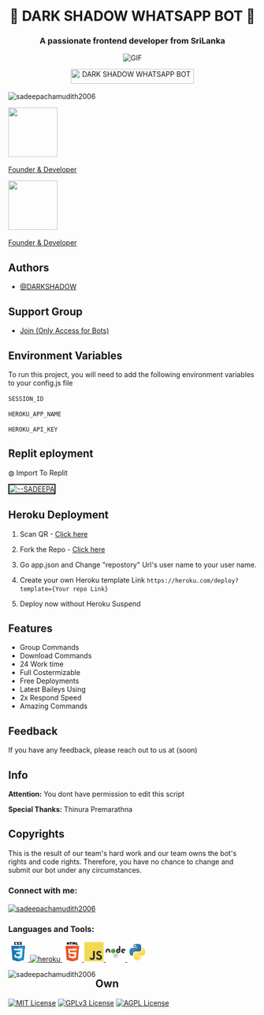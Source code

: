 <h1 align="center">🥷 DARK SHADOW WHATSAPP BOT 🥷</h2>

<h3 align="center">A passionate frontend developer from SriLanka</h3>


<p align = center>   <img src="https://i.ibb.co/h8bnhgs/dark-Shadow-Logo.jpg" alt="GIF" width="350" height="350"/> </p>

<p align  = center> <a href="#"><img title="DARK SHADOW WHATSAPP BOT" src="https://i.ibb.co/nMTyLz9/Slide1.png" width="250" height="30"></a> </p>

<p align="left"> <img src="https://komarev.com/ghpvc/?username=sadeepachamudith2006&label=Profile%20views&color=0e75b6&style=flat" alt="sadeepachamudith2006" /> </p>

<img src="https://i.ibb.co/NxDM4Hq/176230112.jpg" width="100" height="100">

[Founder & Developer](https://github.com/SadeepaChamudith2006)

<img src="https://telegra.ph/file/c670792adfe0d44dc5a99.jpg" width="100" height="100">

[Founder & Developer](https://github.com/darkalphaxteam)

## Authors

- [@DARKSHADOW](https://WA.ME/94740952096)

## Support Group

- [Join (Only Access for Bots) ](https://chat.whatsapp.com/Iz8D2MsRH9qGjXj3WwSle4)



## Environment Variables

To run this project, you will need to add the following environment variables to your config.js file

`SESSION_ID`

`HEROKU_APP_NAME`

`HEROKU_API_KEY`



## Replit eployment

◍ Import To Replit

<a href="https://replit.com/github/"><img src="https://i.ibb.co/0F5q3Fp/run-on-replit-zusyco-btn.png" alt="--SADEEPA" border="2" width="170" height="40" ></a>


## Heroku Deployment

1. Scan QR - [Click here](https://github.com/SadeepaChamudith2006/DARK-SHADOW-QR-SCANNER)

2. Fork the Repo - [Click here](https://github.com/SadeepaChamudith2006/DARK-SHADOW-V2/fork)

3. Go app.json and Change "repostory" Url's user name to your user name.

4. Create your own Heroku template Link `https://heroku.com/deploy?template={Your repo Link}`

5. Deploy now without Heroku Suspend


## Features

- Group Commands
- Download Commands
- 24 Work time
- Full Costermizable
- Free Deployments
- Latest Baileys Using
- 2x Respond Speed
- Amazing Commands



## Feedback

If you have any feedback, please reach out to us at (soon)






## Info

**Attention:** You dont have permission to edit this script

**Special Thanks:** Thinura Premarathna 

## Copyrights

This is the result of our team's hard work and our team owns the bot's rights and code rights. Therefore, you have no chance to change and submit our bot under any circumstances.






















<h3 align="left">Connect with me:</h3>
<p align="left">
<a href="https://wa.me/94740952096" target="blank"><img align="center" src="https://raw.githubusercontent.com/rahuldkjain/github-profile-readme-generator/master/src/images/icons/Social/devto.svg" alt="sadeepachamudith2006" height="30" width="40" /></a>
</p>

<h3 align="left">Languages and Tools:</h3>
<p align="left"> <a href="https://www.w3schools.com/css/" target="_blank" rel="noreferrer"> <img src="https://raw.githubusercontent.com/devicons/devicon/master/icons/css3/css3-original-wordmark.svg" alt="css3" width="40" height="40"/> </a> <a href="https://heroku.com" target="_blank" rel="noreferrer"> <img src="https://www.vectorlogo.zone/logos/heroku/heroku-icon.svg" alt="heroku" width="40" height="40"/> </a> <a href="https://www.w3.org/html/" target="_blank" rel="noreferrer"> <img src="https://raw.githubusercontent.com/devicons/devicon/master/icons/html5/html5-original-wordmark.svg" alt="html5" width="40" height="40"/> </a> <a href="https://developer.mozilla.org/en-US/docs/Web/JavaScript" target="_blank" rel="noreferrer"> <img src="https://raw.githubusercontent.com/devicons/devicon/master/icons/javascript/javascript-original.svg" alt="javascript" width="40" height="40"/> </a> <a href="https://nodejs.org" target="_blank" rel="noreferrer"> <img src="https://raw.githubusercontent.com/devicons/devicon/master/icons/nodejs/nodejs-original-wordmark.svg" alt="nodejs" width="40" height="40"/> </a> <a href="https://www.python.org" target="_blank" rel="noreferrer"> <img src="https://raw.githubusercontent.com/devicons/devicon/master/icons/python/python-original.svg" alt="python" width="40" height="40"/> </a> </p>

<p><img align="left" src="https://github-readme-stats.vercel.app/api/top-langs?username=sadeepachamudith2006&show_icons=true&locale=en&layout=compact" alt="sadeepachamudith2006" /></p>

## Own

[![MIT License](https://img.shields.io/badge/License-MIT-green.svg)](https://choosealicense.com/licenses/mit/)
[![GPLv3 License](https://img.shields.io/badge/License-GPL%20v3-yellow.svg)](https://opensource.org/licenses/)
[![AGPL License](https://img.shields.io/badge/license-AGPL-blue.svg)](http://www.gnu.org/licenses/agpl-3.0)
